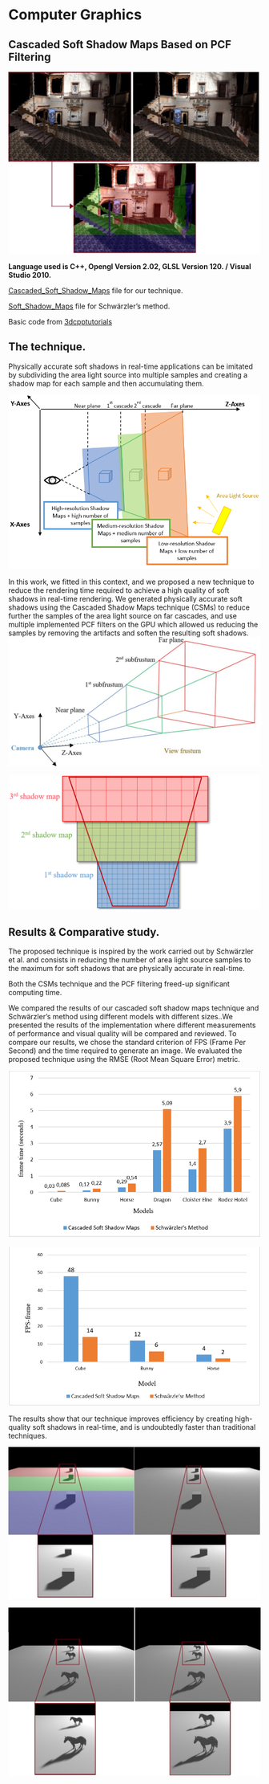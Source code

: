 # Computer Graphics
## Cascaded Soft Shadow Maps Based on PCF Filtering

![](Images/3_16.jpg) 

**Language used is C++, Opengl Version 2.02, GLSL Version 120. / Visual Studio 2010.**

[Cascaded_Soft_Shadow_Maps](https://github.com/NadiaAzri/Cascaded_Soft_Shadow_maps/tree/main/Cascaded_Soft_Shadow_Maps) file for our technique.

[Soft_Shadow_Maps](https://github.com/NadiaAzri/Cascaded_Soft_Shadow_maps/tree/main/Soft_Shadow_Maps) file for Schwärzler’s method.

Basic code from [3dcpptutorials](http://www.3dcpptutorials.sk/index.php?id=27) 

## The technique.
Physically accurate soft shadows in real-time applications can be imitated by subdividing the area light source into multiple samples and creating a shadow map for each sample and then accumulating them. 

![](Images/3_5.png) 

In this work, we fitted in this context, and we proposed a new technique to reduce the rendering time required to achieve a high quality of soft shadows in real-time rendering. We generated physically accurate soft shadows using the Cascaded Shadow Maps technique (CSMs) to reduce further the samples of the area light source on far cascades, and use multiple implemented PCF filters on the GPU which allowed us reducing the samples by removing the artifacts and soften the resulting soft shadows. 
![](Images/2_15.jpg) 

![](Images/2_14.png)

## Results & Comparative study.
The proposed technique is inspired by the work carried out by Schwärzler et al. and consists in reducing the number of area light source samples to the maximum
for soft shadows that are physically accurate in real-time.

Both the CSMs technique and the PCF filtering freed-up significant computing time.

We compared the results of our cascaded soft shadow maps technique and Schwärzler’s method using different models with different sizes..We presented the results of the implementation where different measurements of performance and visual quality will be compared and reviewed. To compare our results, we chose the standard criterion of FPS (Frame Per Second) and the time required to generate an image. We evaluated the proposed technique using the RMSE (Root Mean Square Error) metric.

![](Images/3_17.png)

![](Images/3_18.png)

The results show that our technique improves efficiency by creating high-quality soft shadows in real-time, and is undoubtedly faster than traditional techniques.

![](Images/3_9.jpg)

![](Images/3_13.png)


